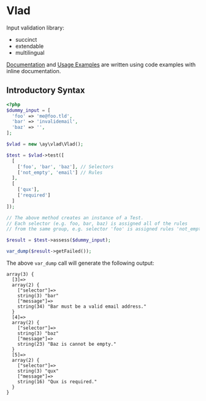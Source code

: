# Vlad

Input validation library:

* succinct
* extendable
* multilingual

[Documentation](http://anuary.com/vlad/) and [Usage Examples](http://anuary.com/vlad/) are written using code examples with inline documentation.

## Introductory Syntax

```php
<?php
$dummy_input = [
  'foo' => 'me@foo.tld',
  'bar' => 'invalidemail',
  'baz' => '',
];

$vlad = new \ay\vlad\Vlad();

$test = $vlad->test([
  [
    ['foo', 'bar', 'baz'], // Selectors
    ['not_empty', 'email'] // Rules
  ],
  [
    ['qux'],
    ['required']
  ]
]);

// The above method creates an instance of a Test.
// Each selector (e.g. foo, bar, baz) is assigned all of the rules
// from the same group, e.g. selector 'foo' is assigned rules 'not_empty' and 'email'.

$result = $test->assess($dummy_input);

var_dump($result->getFailed());
```

The above `var_dump` call will generate the following output:

```
array(3) {
  [3]=>
  array(2) {
    ["selector"]=>
    string(3) "bar"
    ["message"]=>
    string(34) "Bar must be a valid email address."
  }
  [4]=>
  array(2) {
    ["selector"]=>
    string(3) "baz"
    ["message"]=>
    string(23) "Baz is cannot be empty."
  }
  [5]=>
  array(2) {
    ["selector"]=>
    string(3) "qux"
    ["message"]=>
    string(16) "Qux is required."
  }
}
```
